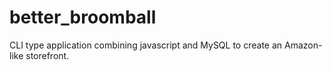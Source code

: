 # better_broomball
CLI type application combining javascript and MySQL to create an Amazon-like storefront. 
